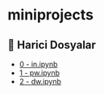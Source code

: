 # miniprojects


<!--Index-->

## 📂 Harici Dosyalar

- [0 - in.ipynb](./0%20-%20in.ipynb)
- [1 - pw.ipynb](./1%20-%20pw.ipynb)
- [2 - dw.ipynb](./2%20-%20dw.ipynb)

<!--Index-->
